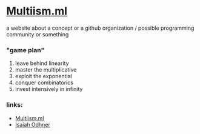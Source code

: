 # [Multiism.ml](https://multiism.ml)

a website about a concept or a github organization / possible programming community or something

### "game plan"

1. leave behind linearity
2. master the multiplicative
3. exploit the exponential
4. conquer combinatorics
5. invest intensively in infinity

### links:

* [Multiism.ml](https://multiism.ml)
* [Isaiah Odhner](https://isaiahodhner.io)

